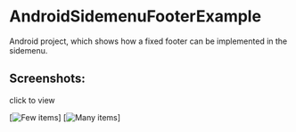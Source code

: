# AndroidSidemenuFooterExample

Android project, which shows how a fixed footer can be implemented in the sidemenu.


## Screenshots:
click to view


[![Few items](http://i.stack.imgur.com/jctkO.png)]
[![Many items](http://i.stack.imgur.com/YfGq4m.png)]

